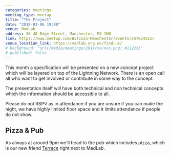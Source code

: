 ```yaml
---
categories: meetings
meeting_type: meetup
title: "The Project"
date: "2018-03-06 19:00"
venue: MadLab
address: 36-40 Edge Street, Manchester, M4 1HN
link: https://www.meetup.com/Bitcoin-Manchester/events/247834515/
venue_location_link: https://madlab.org.uk/find-us/
# background: "url(/media/meetings/201x/xx/xxx.png) #112233"
# published: false
---
```


This month a specification will be  presented on a new concept project which will be layered on top of the Lightning Network. There is an open call all who want to get involved or contribute in some way to the concept.

The presentation itself will have both technical and non technical concepts which the information should be accessible to all. 

Please do not RSPV as in attendance if you are unsure if you can make the night, we have highly limited floor space and it limits attendance if people do not show.

## Pizza & Pub

As always at around 9pm we'll head to the pub which includes pizza, which is our new friend [Terrace][terrace] right next to MadLab.

[terrace]: https://twitter.com/nqterrace
